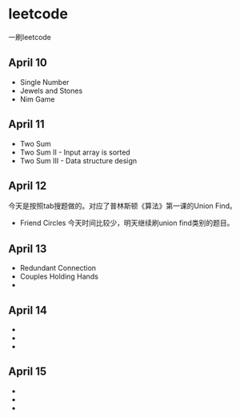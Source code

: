 # leetcode
一刷leetcode

## April 10
* Single Number
* Jewels and Stones
* Nim Game

## April 11
* Two Sum
* Two Sum II - Input array is sorted
* Two Sum III - Data structure design

## April 12
今天是按照tab搜题做的。对应了普林斯顿《算法》第一课的Union Find。
* Friend Circles
今天时间比较少，明天继续刷union find类别的题目。

## April 13
* Redundant Connection
* Couples Holding Hands
*

## April 14
* 
*
*

## April 15
* 
*
*
